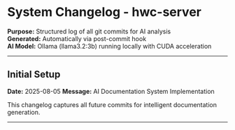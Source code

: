 # System Changelog - hwc-server

**Purpose:** Structured log of all git commits for AI analysis  
**Generated:** Automatically via post-commit hook  
**AI Model:** Ollama (llama3.2:3b) running locally with CUDA acceleration

---

## Initial Setup
**Date:** 2025-08-05
**Message:** AI Documentation System Implementation

This changelog captures all future commits for intelligent documentation generation.

---